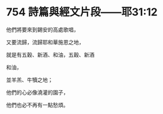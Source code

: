 # 754 詩篇與經文片段――耶31:12

他們將要來到錫安的高處歌唱，

又要流歸，流歸耶和華施恩之地，

就是有五穀、新酒、和油，五穀、新酒

和油，

並羊羔、牛犢之地；

他們的心必像澆灌的園子，

他們也必不再有一點愁煩。

